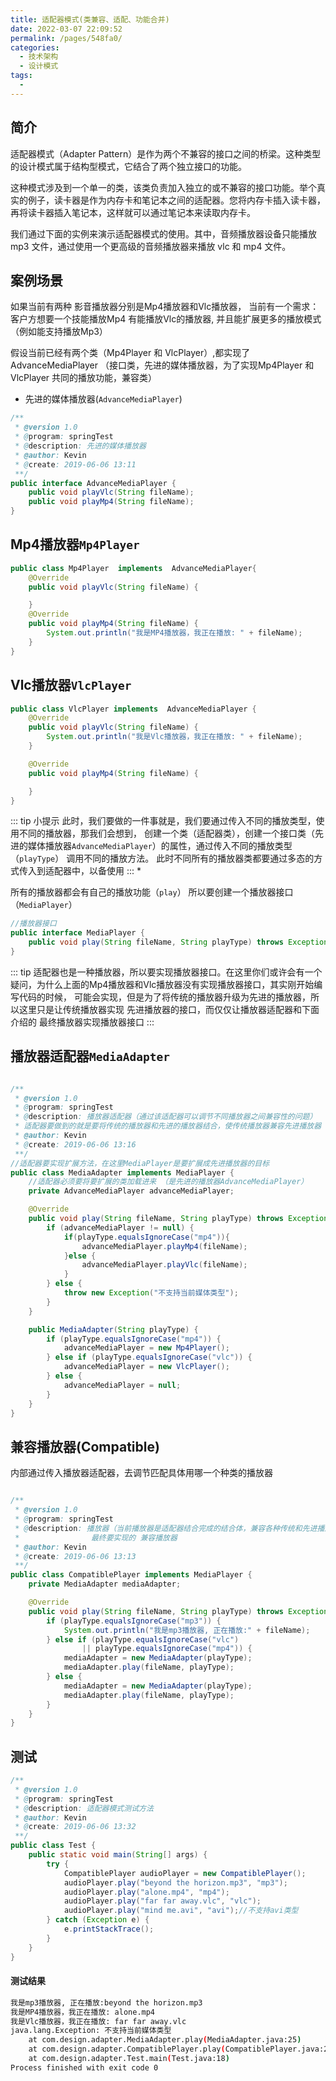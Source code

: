 ```yaml
---
title: 适配器模式(类兼容、适配、功能合并)
date: 2022-03-07 22:09:52
permalink: /pages/548fa0/
categories: 
  - 技术架构
  - 设计模式
tags: 
  - 
---
```

## 简介
适配器模式（Adapter Pattern）是作为两个不兼容的接口之间的桥梁。这种类型的设计模式属于结构型模式，它结合了两个独立接口的功能。

这种模式涉及到一个单一的类，该类负责加入独立的或不兼容的接口功能。举个真实的例子，读卡器是作为内存卡和笔记本之间的适配器。您将内存卡插入读卡器，再将读卡器插入笔记本，这样就可以通过笔记本来读取内存卡。

我们通过下面的实例来演示适配器模式的使用。其中，音频播放器设备只能播放 mp3 文件，通过使用一个更高级的音频播放器来播放 vlc 和 mp4 文件。

## 案例场景
如果当前有两种 影音播放器分别是Mp4播放器和Vlc播放器， 当前有一个需求：客户方想要一个技能播放Mp4 有能播放Vlc的播放器,
并且能扩展更多的播放模式（例如能支持播放Mp3）

假设当前已经有两个类（Mp4Player 和 VlcPlayer）,都实现了AdvanceMediaPlayer （接口类，先进的媒体播放器，为了实现Mp4Player 和VlcPlayer 共同的播放功能，兼容类）
* 先进的媒体播放器(<code>AdvanceMediaPlayer</code>)
```java  
/**
 * @version 1.0
 * @program: springTest
 * @description: 先进的媒体播放器
 * @author: Kevin
 * @create: 2019-06-06 13:11
 **/
public interface AdvanceMediaPlayer {
    public void playVlc(String fileName);
    public void playMp4(String fileName);
}

```
## Mp4播放器<code>Mp4Player</code>
```java  
public class Mp4Player  implements  AdvanceMediaPlayer{
    @Override
    public void playVlc(String fileName) {

    }
    @Override
    public void playMp4(String fileName) {
        System.out.println("我是MP4播放器，我正在播放: " + fileName);
    }
}

```

## Vlc播放器<code>VlcPlayer</code>
```java  
public class VlcPlayer implements  AdvanceMediaPlayer {
    @Override
    public void playVlc(String fileName) {
        System.out.println("我是Vlc播放器，我正在播放: " + fileName);
    }

    @Override
    public void playMp4(String fileName) {

    }
}

```
::: tip 小提示
此时，我们要做的一件事就是，我们要通过传入不同的播放类型，使用不同的播放器，那我们会想到，
创建一个类（适配器类），创建一个接口类（先进的媒体播放器<code>AdvanceMediaPlayer</code>）的属性，通过传入不同的播放类型（<code>playType</code>）
调用不同的播放方法。 此时不同所有的播放器类都要通过多态的方式传入到适配器中，以备使用
:::
* 

所有的播放器都会有自己的播放功能（<code>play</code>）
所以要创建一个播放器接口（<code>MediaPlayer</code>）

```java  
//播放器接口
public interface MediaPlayer {
    public void play(String fileName, String playType) throws Exception;
}
```

::: tip
适配器也是一种播放器，所以要实现播放器接口。在这里你们或许会有一个疑问，为什么上面的Mp4播放器和Vlc播放器没有实现播放器接口，其实刚开始编写代码的时候，
可能会实现，但是为了将传统的播放器升级为先进的播放器，所以这里只是让传统播放器实现 先进播放器的接口，而仅仅让播放器适配器和下面介绍的 最终播放器实现播放器接口 
:::

## 播放器适配器<code>MediaAdapter</code>
```java 

/**
 * @version 1.0
 * @program: springTest
 * @description: 播放器适配器（通过该适配器可以调节不同播放器之间兼容性的问题）
 * 适配器要做到的就是要将传统的播放器和先进的播放器结合，使传统播放器兼容先进播放器
 * @author: Kevin
 * @create: 2019-06-06 13:16
 **/
//适配器要实现扩展方法，在这里MediaPlayer是要扩展成先进播放器的目标
public class MediaAdapter implements MediaPlayer {
    //适配器必须要将要扩展的类加载进来 （是先进的播放器AdvanceMediaPlayer）
    private AdvanceMediaPlayer advanceMediaPlayer;

    @Override
    public void play(String fileName, String playType) throws Exception {
        if (advanceMediaPlayer != null) {
            if(playType.equalsIgnoreCase("mp4")){
                advanceMediaPlayer.playMp4(fileName);
            }else {
                advanceMediaPlayer.playVlc(fileName);
            }
        } else {
            throw new Exception("不支持当前媒体类型");
        }
    }

    public MediaAdapter(String playType) {
        if (playType.equalsIgnoreCase("mp4")) {
            advanceMediaPlayer = new Mp4Player();
        } else if (playType.equalsIgnoreCase("vlc")) {
            advanceMediaPlayer = new VlcPlayer();
        } else {
            advanceMediaPlayer = null;
        }
    }
}

```

## 兼容播放器(Compatible)
内部通过传入播放器适配器，去调节匹配具体用哪一个种类的播放器
```java 

/**
 * @version 1.0
 * @program: springTest
 * @description: 播放器（当前播放器是适配器结合完成的结合体，兼容各种传统和先进播放器的所有功能）
 *                最终要实现的 兼容播放器
 * @author: Kevin
 * @create: 2019-06-06 13:13
 **/
public class CompatiblePlayer implements MediaPlayer {
    private MediaAdapter mediaAdapter;

    @Override
    public void play(String fileName, String playType) throws Exception {
        if (playType.equalsIgnoreCase("mp3")) {
            System.out.println("我是mp3播放器, 正在播放:" + fileName);
        } else if (playType.equalsIgnoreCase("vlc")
                || playType.equalsIgnoreCase("mp4")) {
            mediaAdapter = new MediaAdapter(playType);
            mediaAdapter.play(fileName, playType);
        } else {
            mediaAdapter = new MediaAdapter(playType);
            mediaAdapter.play(fileName, playType);
        }
    }
}
```
## 测试
```java 
/**
 * @version 1.0
 * @program: springTest
 * @description: 适配器模式测试方法
 * @author: Kevin
 * @create: 2019-06-06 13:32
 **/
public class Test {
    public static void main(String[] args) {
        try {
            CompatiblePlayer audioPlayer = new CompatiblePlayer();
            audioPlayer.play("beyond the horizon.mp3", "mp3");
            audioPlayer.play("alone.mp4", "mp4");
            audioPlayer.play("far far away.vlc", "vlc");
            audioPlayer.play("mind me.avi", "avi");//不支持avi类型
        } catch (Exception e) {
            e.printStackTrace();
        }
    }
}

```
#### 测试结果
```sh 
我是mp3播放器, 正在播放:beyond the horizon.mp3
我是MP4播放器，我正在播放: alone.mp4
我是Vlc播放器，我正在播放: far far away.vlc
java.lang.Exception: 不支持当前媒体类型
	at com.design.adapter.MediaAdapter.play(MediaAdapter.java:25)
	at com.design.adapter.CompatiblePlayer.play(CompatiblePlayer.java:24)
	at com.design.adapter.Test.main(Test.java:18)
Process finished with exit code 0

```





